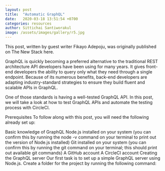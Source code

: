 ```yaml
---
layout: post
title:  "Automatic GraphQL"
date:   2020-03-18 13:51:54 +0700
categories: resources
author: Sittichai Santiworakul
image: /assets/images/gallery/r5.jpg
---
```

This post, written by guest writer Fikayo Adepoju, was originally published on The New Stack here.<!--more-->

GraphQL is quickly becoming a preferred alternative to the traditional REST architecture API developers have been using for many years. It gives front-end developers the ability to query only what they need through a single endpoint. Because of its numerous benefits, back-end developers are adapting industry-standard strategies to ensure they build fluent and scalable APIs in GraphQL.

One of those standards is having a well-tested GraphQL API. In this post, we will take a look at how to test GraphQL APIs and automate the testing process with CircleCI.

Prerequisites
To follow along with this post, you will need the following already set up:

Basic knowledge of GraphQL
Node.js installed on your system (you can confirm this by running the node -v command on your terminal to print out the version of Node.js installed)
Git installed on your system (you can confirm this by running the git command on your terminal; this should print out available git commands)
A GitHub account
A CircleCI account
Creating the GraphQL server
Our first task is to set up a simple GraphQL server using Node.js. Create a folder for the project by running the following command: